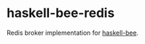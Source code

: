 # haskell-bee-redis

Redis broker implementation for [haskell-bee](https://github.com/garganscript/haskell-bee).
